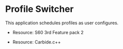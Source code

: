 # Profile Switcher
This application schedules profiles as user configures.

- Resource: S60 3rd Feature pack 2 

- Resource: Carbide.c++
